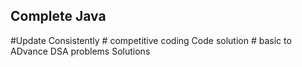 <h2>Complete Java </h2>
#Update Consistently 
# competitive coding Code solution 
# basic to ADvance DSA problems Solutions 
